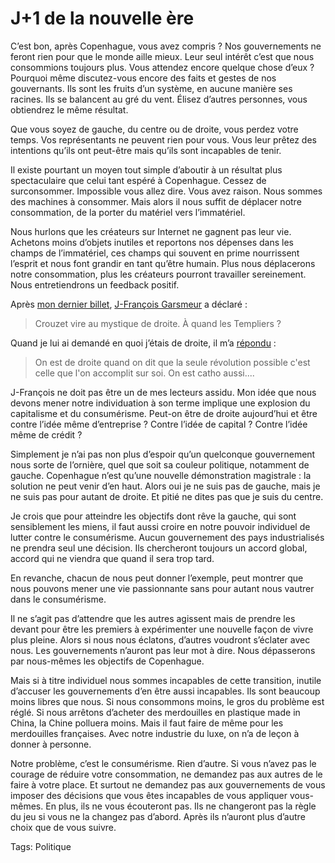 # J+1 de la nouvelle ère

C’est bon, après Copenhague, vous avez compris ? Nos gouvernements ne feront rien pour que le monde aille mieux. Leur seul intérêt c’est que nous consommions toujours plus. Vous attendez encore quelque chose d’eux ? Pourquoi même discutez-vous encore des faits et gestes de nos gouvernants. Ils sont les fruits d’un système, en aucune manière ses racines. Ils se balancent au gré du vent. Élisez d’autres personnes, vous obtiendrez le même résultat.

Que vous soyez de gauche, du centre ou de droite, vous perdez votre temps. Vos représentants ne peuvent rien pour vous. Vous leur prêtez des intentions qu’ils ont peut-être mais qu’ils sont incapables de tenir.

Il existe pourtant un moyen tout simple d’aboutir à un résultat plus spectaculaire que celui tant espéré à Copenhague. Cessez de surconsommer. Impossible vous allez dire. Vous avez raison. Nous sommes des machines à consommer. Mais alors il nous suffit de déplacer notre consommation, de la porter du matériel vers l’immatériel.

Nous hurlons que les créateurs sur Internet ne gagnent pas leur vie. Achetons moins d’objets inutiles et reportons nos dépenses dans les champs de l’immatériel, ces champs qui souvent en prime nourrissent l’esprit et nous font grandir en tant qu’être humain. Plus nous déplacerons notre consommation, plus les créateurs pourront travailler sereinement. Nous entretiendrons un feedback positif.

Après [mon dernier billet](/2009/12/18/le-flux-revolution-personnelle/), [J-François Garsmeur](http://twitter.com/jfgarsmeur/statuses/6807436108) a déclaré :

> Crouzet vire au mystique de droite. À quand les Templiers ?

Quand je lui ai demandé en quoi j’étais de droite, il m’a [répondu](http://twitter.com/jfgarsmeur/statuses/6832099830) :

> On est de droite quand on dit que la seule révolution possible c'est celle que l'on accomplit sur soi. On est catho aussi....

J-François ne doit pas être un de mes lecteurs assidu. Mon idée que nous devons mener notre individuation à son terme implique une explosion du capitalisme et du consumérisme. Peut-on être de droite aujourd’hui et être contre l’idée même d’entreprise ? Contre l’idée de capital ? Contre l’idée même de crédit ?

Simplement je n’ai pas non plus d’espoir qu’un quelconque gouvernement nous sorte de l’ornière, quel que soit sa couleur politique, notamment de gauche. Copenhague n’est qu’une nouvelle démonstration magistrale : la solution ne peut venir d’en haut. Alors oui je ne suis pas de gauche, mais je ne suis pas pour autant de droite. Et pitié ne dites pas que je suis du centre.

Je crois que pour atteindre les objectifs dont rêve la gauche, qui sont sensiblement les miens, il faut aussi croire en notre pouvoir individuel de lutter contre le consumérisme. Aucun gouvernement des pays industrialisés ne prendra seul une décision. Ils chercheront toujours un accord global, accord qui ne viendra que quand il sera trop tard.

En revanche, chacun de nous peut donner l’exemple, peut montrer que nous pouvons mener une vie passionnante sans pour autant nous vautrer dans le consumérisme.

Il ne s’agit pas d’attendre que les autres agissent mais de prendre les devant pour être les premiers à expérimenter une nouvelle façon de vivre plus pleine. Alors si nous nous éclatons, d’autres voudront s’éclater avec nous. Les gouvernements n’auront pas leur mot à dire. Nous dépasserons par nous-mêmes les objectifs de Copenhague.

Mais si à titre individuel nous sommes incapables de cette transition, inutile d’accuser les gouvernements d’en être aussi incapables. Ils sont beaucoup moins libres que nous. Si nous consommons moins, le gros du problème est réglé. Si nous arrêtons d’acheter des merdouilles en plastique made in China, la Chine polluera moins. Mais il faut faire de même pour les merdouilles françaises. Avec notre industrie du luxe, on n’a de leçon à donner à personne.

Notre problème, c’est le consumérisme. Rien d’autre. Si vous n’avez pas le courage de réduire votre consommation, ne demandez pas aux autres de le faire à votre place. Et surtout ne demandez pas aux gouvernements de vous imposer des décisions que vous êtes incapables de vous appliquer vous-mêmes. En plus, ils ne vous écouteront pas. Ils ne changeront pas la règle du jeu si vous ne la changez pas d’abord. Après ils n’auront plus d’autre choix que de vous suivre.

Tags: Politique